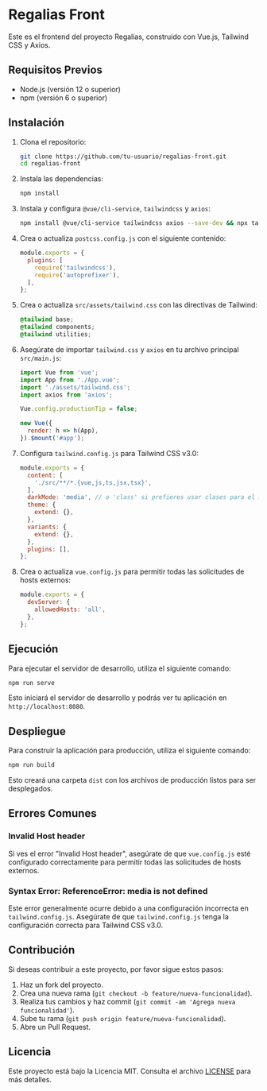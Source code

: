 
# Regalias Front

Este es el frontend del proyecto Regalias, construido con Vue.js, Tailwind CSS y Axios.

## Requisitos Previos

- Node.js (versión 12 o superior)
- npm (versión 6 o superior)

## Instalación

1. Clona el repositorio:

   ```sh
   git clone https://github.com/tu-usuario/regalias-front.git
   cd regalias-front
   ```

2. Instala las dependencias:

   ```sh
   npm install
   ```

3. Instala y configura `@vue/cli-service`, `tailwindcss` y `axios`:

   ```sh
   npm install @vue/cli-service tailwindcss axios --save-dev && npx tailwindcss init
   ```

4. Crea o actualiza `postcss.config.js` con el siguiente contenido:

   ```js
   module.exports = {
     plugins: [
       require('tailwindcss'),
       require('autoprefixer'),
     ],
   };
   ```

5. Crea o actualiza `src/assets/tailwind.css` con las directivas de Tailwind:

   ```css
   @tailwind base;
   @tailwind components;
   @tailwind utilities;
   ```

6. Asegúrate de importar `tailwind.css` y `axios` en tu archivo principal `src/main.js`:

   ```js
   import Vue from 'vue';
   import App from './App.vue';
   import './assets/tailwind.css';
   import axios from 'axios';

   Vue.config.productionTip = false;

   new Vue({
     render: h => h(App),
   }).$mount('#app');
   ```

7. Configura `tailwind.config.js` para Tailwind CSS v3.0:

   ```js
   module.exports = {
     content: [
       './src/**/*.{vue,js,ts,jsx,tsx}',
     ],
     darkMode: 'media', // o 'class' si prefieres usar clases para el modo oscuro
     theme: {
       extend: {},
     },
     variants: {
       extend: {},
     },
     plugins: [],
   };
   ```

8. Crea o actualiza `vue.config.js` para permitir todas las solicitudes de hosts externos:

   ```js
   module.exports = {
     devServer: {
       allowedHosts: 'all',
     },
   };
   ```

## Ejecución

Para ejecutar el servidor de desarrollo, utiliza el siguiente comando:

```sh
npm run serve
```

Esto iniciará el servidor de desarrollo y podrás ver tu aplicación en `http://localhost:8080`.

## Despliegue

Para construir la aplicación para producción, utiliza el siguiente comando:

```sh
npm run build
```

Esto creará una carpeta `dist` con los archivos de producción listos para ser desplegados.

## Errores Comunes

### Invalid Host header

Si ves el error "Invalid Host header", asegúrate de que `vue.config.js` esté configurado correctamente para permitir todas las solicitudes de hosts externos.

### Syntax Error: ReferenceError: media is not defined

Este error generalmente ocurre debido a una configuración incorrecta en `tailwind.config.js`. Asegúrate de que `tailwind.config.js` tenga la configuración correcta para Tailwind CSS v3.0.

## Contribución

Si deseas contribuir a este proyecto, por favor sigue estos pasos:

1. Haz un fork del proyecto.
2. Crea una nueva rama (`git checkout -b feature/nueva-funcionalidad`).
3. Realiza tus cambios y haz commit (`git commit -am 'Agrega nueva funcionalidad'`).
4. Sube tu rama (`git push origin feature/nueva-funcionalidad`).
5. Abre un Pull Request.

## Licencia

Este proyecto está bajo la Licencia MIT. Consulta el archivo [LICENSE](LICENSE) para más detalles.
